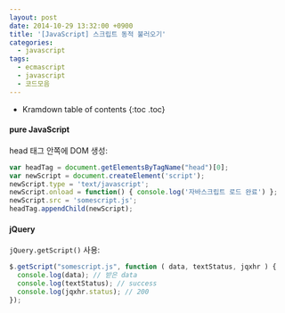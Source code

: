 ```yaml
---
layout: post
date: 2014-10-29 13:32:00 +0900
title: '[JavaScript] 스크립트 동적 불러오기'
categories:
  - javascript
tags:
  - ecmascript
  - javascript
  - 코드모음
---
```


* Kramdown table of contents
{:toc .toc}

#### pure JavaScript

head 태그 안쪽에 DOM 생성:

```js
var headTag = document.getElementsByTagName("head")[0];
var newScript = document.createElement('script');
newScript.type = 'text/javascript';
newScript.onload = function() { console.log('자바스크립트 로드 완료') };
newScript.src = 'somescript.js';
headTag.appendChild(newScript);
```

#### jQuery

`jQuery.getScript()` 사용:

```js
$.getScript("somescript.js", function ( data, textStatus, jqxhr ) {
  console.log(data); // 받은 data
  console.log(textStatus); // success
  console.log(jqxhr.status); // 200
});
```
